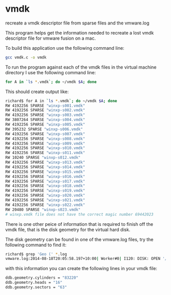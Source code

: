vmdk
====

recreate a vmdk descriptor file from sparse files and the vmware.log

This program helps get the information needed to recreate a lost vmdk descriptor file for vmware fusion on a mac.

To build this application use the following command line:

```bash
gcc vmdk.c -o vmdk
```

To run the program against each of the vmdk files in the virtual machine directory I use the following command line:

```bash
for A in `ls *.vmdk`; do ~/vmdk $A; done
```

This should create output like:

```bash
richard$ for A in `ls *.vmdk`; do ~/vmdk $A; done
RW 4192256 SPARSE "winxp-s001.vmdk"
RW 4192256 SPARSE "winxp-s002.vmdk"
RW 4192256 SPARSE "winxp-s003.vmdk"
RW 3807264 SPARSE "winxp-s004.vmdk"
RW 4192256 SPARSE "winxp-s005.vmdk"
RW 395232 SPARSE "winxp-s006.vmdk"
RW 4192256 SPARSE "winxp-s007.vmdk"
RW 4192256 SPARSE "winxp-s008.vmdk"
RW 4192256 SPARSE "winxp-s009.vmdk"
RW 4192256 SPARSE "winxp-s010.vmdk"
RW 4192256 SPARSE "winxp-s011.vmdk"
RW 10240 SPARSE "winxp-s012.vmdk"
RW 4192256 SPARSE "winxp-s013.vmdk"
RW 4192256 SPARSE "winxp-s014.vmdk"
RW 4192256 SPARSE "winxp-s015.vmdk"
RW 4192256 SPARSE "winxp-s016.vmdk"
RW 4192256 SPARSE "winxp-s017.vmdk"
RW 4192256 SPARSE "winxp-s018.vmdk"
RW 4192256 SPARSE "winxp-s019.vmdk"
RW 4192256 SPARSE "winxp-s020.vmdk"
RW 4192256 SPARSE "winxp-s021.vmdk"
RW 4192256 SPARSE "winxp-s022.vmdk"
RW 20480 SPARSE "winxp-s023.vmdk"
# winxp.vmdk file does not have the correct magic number 69442023
```
There is one other peice of information that is required to finish off the vmdk file, that is the disk geometry for the virtual hard disk.

The disk geometry can be found in one of the vmware.log files, try the following command to find it:
```bash
richard$ grep 'Geo (' *.log 
vmware.log:2014-08-18T20:05:58.197+10:00| Worker#0| I120: DISK: OPEN '/Users/richard/Documents/Virtual Machines.localized/Microsoft Windows XP.vmwarevm/winxp.vmdk' Geo (83220/16/63) BIOS Geo (5221/255/63)
```
with this information you can create the following lines in your vmdk file:
```bash
ddb.geometry.cylinders = "83220"
ddb.geometry.heads = "16"
ddb.geometry.sectors = "63"
```
